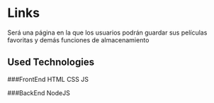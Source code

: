 # Links
Será una página en la que los usuarios podrán guardar sus películas favoritas y demás funciones de almacenamiento

## Used Technologies

###FrontEnd
  HTML
  CSS
  JS

###BackEnd
  NodeJS
